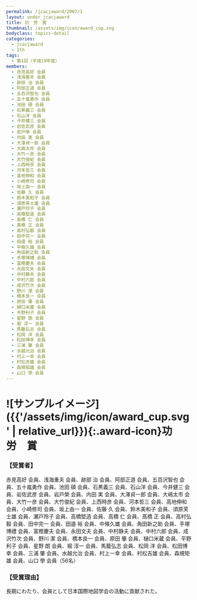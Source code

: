 ```yaml
---
permalink: /jcacjaward/2007/1
layout: under_jcacjaward
title: 功　労　賞
thumbnail: /assets/img/icon/award_cup.svg
bodyclass: topics-detail
categories:
  - jcacjaward
  - 1th
tags:
  - 第1回（平成19年度）
members:
  - 赤見高好 会員
  - 浅海重夫 会員
  - 跡部 治 会員
  - 阿部正道 会員
  - 五百沢智也 会員
  - 五十嵐勇作 会員
  - 池田 碩 会員
  - 石黒義三 会員
  - 石山洋 会員
  - 今井健三 会員
  - 岩佐武彦 会員
  - 岩戸榮 会員
  - 内田 実 会員
  - 大澤貞一郎 会員
  - 大嶋太市 会員
  - 大竹一彦 会員
  - 大竹俊紀 会員
  - 上西時彦 会員
  - 河本哲三 会員
  - 高地伸和 会員
  - 小崎修司 会員
  - 坂上由一 会員
  - 佐藤 久 会員
  - 鈴木美和子 会員
  - 須原芙士雄 会員
  - 瀬戸玲子 会員
  - 高橋堅造 会員
  - 高橋 仁 会員
  - 髙橋 正 会員
  - 高村弘毅 会員
  - 田中完一 会員
  - 田邉 裕 会員
  - 中條久雄 会員
  - 角田新之助 会員
  - 手塚博禮 会員
  - 富樫慶夫 会員
  - 永田文夫 会員
  - 中村静夫 会員
  - 中村六郎 会員
  - 成沢竹次 会員
  - 野川 潔 会員
  - 橋本良一 会員
  - 原田 肇 会員
  - 樋口米蔵 会員
  - 平野利子 会員
  - 星野 朗 会員
  - 堀 淳一 会員
  - 馬籠弘志 会員
  - 松岡 洋 会員
  - 松田博幸 会員
  - 三浦 肇 会員
  - 水越允治 会員
  - 村上一幸 会員
  - 村松吉雄 会員
  - 森規矩雄 会員
  - 山口 學 会員
---
```


# ![サンプルイメージ]({{'/assets/img/icon/award_cup.svg' | relative_url}}){:.award-icon}功　労　賞

### 【受賞者】

赤見高好 会員、浅海重夫 会員、跡部 治 会員、阿部正道 会員、五百沢智也 会員、五十嵐勇作 会員、池田 碩 会員、石黒義三 会員、石山洋 会員、今井健三 会員、岩佐武彦 会員、岩戸榮 会員、内田 実 会員、大澤貞一郎 会員、大嶋太市 会員、大竹一彦 会員、大竹俊紀 会員、上西時彦 会員、河本哲三 会員、高地伸和 会員、小崎修司 会員、坂上由一 会員、佐藤 久 会員、鈴木美和子 会員、須原芙士雄 会員、瀬戸玲子 会員、高橋堅造 会員、高橋 仁 会員、髙橋 正 会員、高村弘毅 会員、田中完一 会員、田邉 裕 会員、中條久雄 会員、角田新之助 会員、手塚博禮 会員、富樫慶夫 会員、永田文夫 会員、中村静夫 会員、中村六郎 会員、成沢竹次 会員、野川 潔 会員、橋本良一 会員、原田 肇 会員、樋口米蔵 会員、平野利子 会員、星野 朗 会員、堀 淳一 会員、馬籠弘志 会員、松岡 洋 会員、松田博幸 会員、三浦 肇 会員、水越允治 会員、村上一幸 会員、村松吉雄 会員、森規矩雄 会員、山口 學 会員（56名）

### 【受賞理由】

長期にわたり、会員として日本国際地図学会の活動に貢献された。
